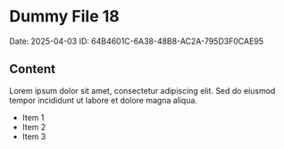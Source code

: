 # Dummy File 18

Date: 2025-04-03
ID: 64B4601C-6A38-48B8-AC2A-795D3F0CAE95

## Content

Lorem ipsum dolor sit amet, consectetur adipiscing elit.
Sed do eiusmod tempor incididunt ut labore et dolore magna aliqua.

* Item 1
* Item 2
* Item 3
